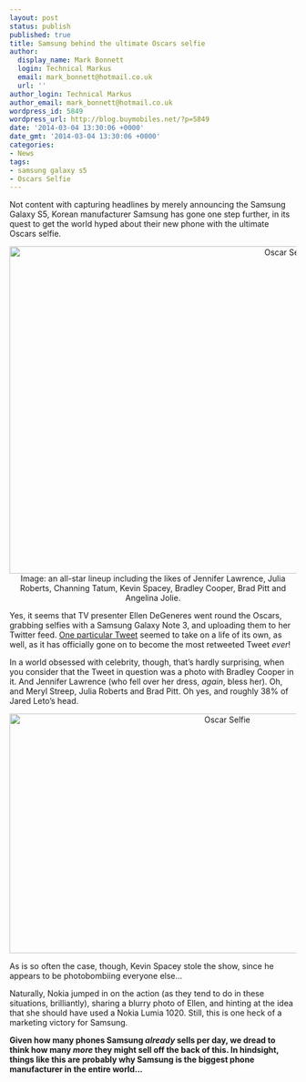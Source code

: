 ```yaml
---
layout: post
status: publish
published: true
title: Samsung behind the ultimate Oscars selfie
author:
  display_name: Mark Bonnett
  login: Technical Markus
  email: mark_bonnett@hotmail.co.uk
  url: ''
author_login: Technical Markus
author_email: mark_bonnett@hotmail.co.uk
wordpress_id: 5849
wordpress_url: http://blog.buymobiles.net/?p=5849
date: '2014-03-04 13:30:06 +0000'
date_gmt: '2014-03-04 13:30:06 +0000'
categories:
- News
tags:
- samsung galaxy s5
- Oscars Selfie
---
```

<p><span class="postStandFirst">Not content with capturing headlines by merely announcing the Samsung Galaxy S5, Korean manufacturer Samsung has gone one step further, in its quest to get the world hyped about their new phone with the ultimate Oscars selfie.</span></p>
<p style="text-align: center;"><img class="size-large wp-image-5851 aligncenter" alt="Oscar Selfie" src="https://a1comms-blog-buymobiles.storage.googleapis.com/2014/10/Oscars-selfie-009-1024x614.jpg" width="960" height="575" /><span class="caption">Image: an all-star lineup including the likes of&nbsp;Jennifer Lawrence, Julia Roberts, Channing Tatum, Kevin Spacey,&nbsp;Bradley&nbsp;Cooper, Brad Pitt and Angelina Jolie.</span></p>
<p>Yes, it seems that TV presenter Ellen DeGeneres went round the Oscars, grabbing selfies with a&nbsp;Samsung Galaxy Note 3, and uploading them to her Twitter feed.&nbsp;<a href="https://twitter.com/TheEllenShow/statuses/440322224407314432">One particular Tweet</a>&nbsp;seemed to take on a life of its own, as well, as it has officially gone on to become the most retweeted Tweet&nbsp;<em>ever</em>!</p>
<p>In a world obsessed with celebrity, though, that&rsquo;s hardly surprising, when you consider that the Tweet in question was a photo with Bradley Cooper in it. And Jennifer Lawrence (who fell over her dress,&nbsp;<em>again</em>, bless her). Oh, and Meryl Streep, Julia Roberts and Brad Pitt. Oh yes, and roughly 38% of Jared Leto&rsquo;s head.</p>
<p style="text-align: center;"><img class="size-full wp-image-5854 aligncenter" alt="Oscar Selfie" src="https://a1comms-blog-buymobiles.storage.googleapis.com/2014/10/Oscar-Selfie.jpg" width="749" height="421" /></p>
<p>As is so often the case, though, Kevin Spacey stole the show, since he appears to be photobombiing everyone else...</p>
<p>Naturally, Nokia jumped in on the action (as they tend to do in these situations, brilliantly), sharing a blurry photo of Ellen, and hinting at the idea that she should have used a Nokia Lumia 1020. Still, this is one heck of a marketing victory for Samsung.</p>
<p><strong>Given how many phones Samsung&nbsp;<em>already</em>&nbsp;sells per day, we dread to think how many&nbsp;<em>more</em>&nbsp;they might sell off the back of this. In hindsight, things like this are probably why Samsung is the biggest phone manufacturer in the entire world...</strong></p>
